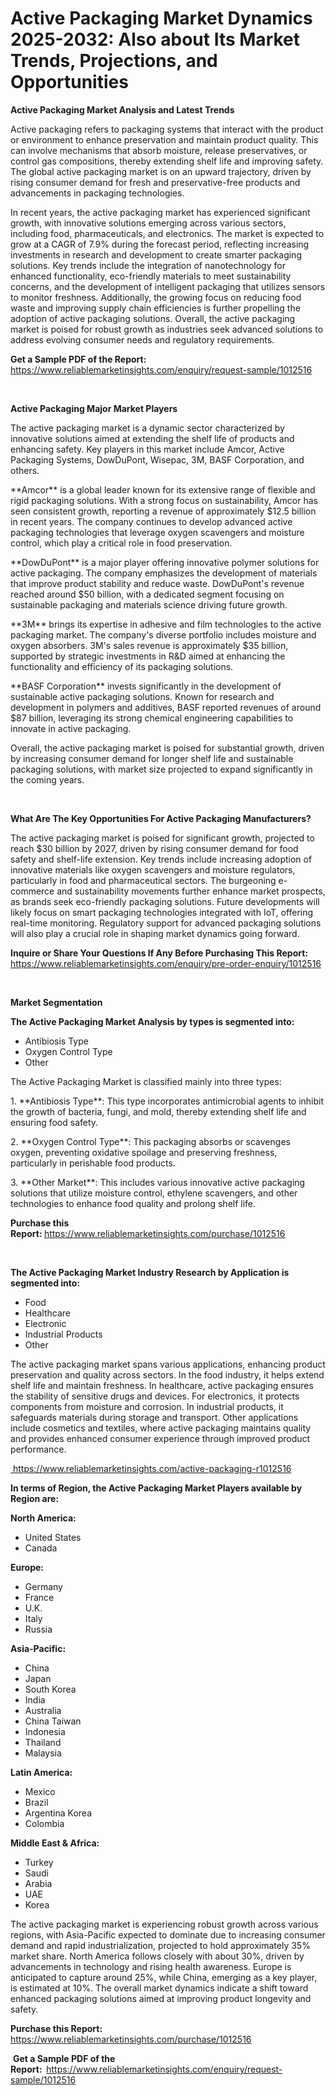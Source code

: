 <p><h1>Active Packaging Market Dynamics 2025-2032: Also about Its Market Trends, Projections, and Opportunities</h1></p><p><strong>Active Packaging Market Analysis and Latest Trends</strong></p>
<p><p>Active packaging refers to packaging systems that interact with the product or environment to enhance preservation and maintain product quality. This can involve mechanisms that absorb moisture, release preservatives, or control gas compositions, thereby extending shelf life and improving safety. The global active packaging market is on an upward trajectory, driven by rising consumer demand for fresh and preservative-free products and advancements in packaging technologies.</p><p>In recent years, the active packaging market has experienced significant growth, with innovative solutions emerging across various sectors, including food, pharmaceuticals, and electronics. The market is expected to grow at a CAGR of 7.9% during the forecast period, reflecting increasing investments in research and development to create smarter packaging solutions. Key trends include the integration of nanotechnology for enhanced functionality, eco-friendly materials to meet sustainability concerns, and the development of intelligent packaging that utilizes sensors to monitor freshness. Additionally, the growing focus on reducing food waste and improving supply chain efficiencies is further propelling the adoption of active packaging solutions. Overall, the active packaging market is poised for robust growth as industries seek advanced solutions to address evolving consumer needs and regulatory requirements.</p></p>
<p><strong>Get a Sample PDF of the Report:&nbsp;</strong> <a href="https://www.reliablemarketinsights.com/enquiry/request-sample/1012516?utm_campaign=3083&utm_medium=2&utm_source=Github&utm_content=ia&utm_term=18042025&utm_id=active-packaging">https://www.reliablemarketinsights.com/enquiry/request-sample/1012516</a></p>
<p>&nbsp;</p>
<p><strong>Active Packaging Major Market Players</strong></p>
<p><p>The active packaging market is a dynamic sector characterized by innovative solutions aimed at extending the shelf life of products and enhancing safety. Key players in this market include Amcor, Active Packaging Systems, DowDuPont, Wisepac, 3M, BASF Corporation, and others.</p><p>**Amcor** is a global leader known for its extensive range of flexible and rigid packaging solutions. With a strong focus on sustainability, Amcor has seen consistent growth, reporting a revenue of approximately $12.5 billion in recent years. The company continues to develop advanced active packaging technologies that leverage oxygen scavengers and moisture control, which play a critical role in food preservation.</p><p>**DowDuPont** is a major player offering innovative polymer solutions for active packaging. The company emphasizes the development of materials that improve product stability and reduce waste. DowDuPont's revenue reached around $50 billion, with a dedicated segment focusing on sustainable packaging and materials science driving future growth.</p><p>**3M** brings its expertise in adhesive and film technologies to the active packaging market. The company's diverse portfolio includes moisture and oxygen absorbers. 3M's sales revenue is approximately $35 billion, supported by strategic investments in R&D aimed at enhancing the functionality and efficiency of its packaging solutions.</p><p>**BASF Corporation** invests significantly in the development of sustainable active packaging solutions. Known for research and development in polymers and additives, BASF reported revenues of around $87 billion, leveraging its strong chemical engineering capabilities to innovate in active packaging.</p><p>Overall, the active packaging market is poised for substantial growth, driven by increasing consumer demand for longer shelf life and sustainable packaging solutions, with market size projected to expand significantly in the coming years.</p></p>
<p>&nbsp;</p>
<p><strong>What Are The Key Opportunities For Active Packaging Manufacturers?</strong></p>
<p><p>The active packaging market is poised for significant growth, projected to reach $30 billion by 2027, driven by rising consumer demand for food safety and shelf-life extension. Key trends include increasing adoption of innovative materials like oxygen scavengers and moisture regulators, particularly in food and pharmaceutical sectors. The burgeoning e-commerce and sustainability movements further enhance market prospects, as brands seek eco-friendly packaging solutions. Future developments will likely focus on smart packaging technologies integrated with IoT, offering real-time monitoring. Regulatory support for advanced packaging solutions will also play a crucial role in shaping market dynamics going forward.</p></p>
<p><strong>Inquire or Share Your Questions If Any Before Purchasing This Report:</strong> <a href="https://www.reliablemarketinsights.com/enquiry/pre-order-enquiry/1012516?utm_campaign=3083&utm_medium=2&utm_source=Github&utm_content=ia&utm_term=18042025&utm_id=active-packaging">https://www.reliablemarketinsights.com/enquiry/pre-order-enquiry/1012516</a></p>
<p>&nbsp;</p>
<p><strong>Market Segmentation</strong></p>
<p><strong>The Active Packaging Market Analysis by types is segmented into:</strong></p>
<p><ul><li>Antibiosis Type</li><li>Oxygen Control Type</li><li>Other</li></ul></p>
<p><p>The Active Packaging Market is classified mainly into three types: </p><p>1. **Antibiosis Type**: This type incorporates antimicrobial agents to inhibit the growth of bacteria, fungi, and mold, thereby extending shelf life and ensuring food safety.</p><p>2. **Oxygen Control Type**: This packaging absorbs or scavenges oxygen, preventing oxidative spoilage and preserving freshness, particularly in perishable food products.</p><p>3. **Other Market**: This includes various innovative active packaging solutions that utilize moisture control, ethylene scavengers, and other technologies to enhance food quality and prolong shelf life.</p></p>
<p><strong>Purchase this Report:&nbsp;</strong><a href="https://www.reliablemarketinsights.com/purchase/1012516?utm_campaign=3083&utm_medium=2&utm_source=Github&utm_content=ia&utm_term=18042025&utm_id=active-packaging">https://www.reliablemarketinsights.com/purchase/1012516</a></p>
<p>&nbsp;</p>
<p><strong>The Active Packaging Market Industry Research by Application is segmented into:</strong></p>
<p><ul><li>Food</li><li>Healthcare</li><li>Electronic</li><li>Industrial Products</li><li>Other</li></ul></p>
<p><p>The active packaging market spans various applications, enhancing product preservation and quality across sectors. In the food industry, it helps extend shelf life and maintain freshness. In healthcare, active packaging ensures the stability of sensitive drugs and devices. For electronics, it protects components from moisture and corrosion. In industrial products, it safeguards materials during storage and transport. Other applications include cosmetics and textiles, where active packaging maintains quality and provides enhanced consumer experience through improved product performance.</p></p>
<p><a href="https://www.reliablemarketinsights.com/active-packaging-r1012516?utm_campaign=3083&utm_medium=2&utm_source=Github&utm_content=ia&utm_term=18042025&utm_id=active-packaging">&nbsp;https://www.reliablemarketinsights.com/active-packaging-r1012516</a></p>
<p><strong>In terms of Region, the Active Packaging Market Players available by Region are:</strong></p>
<p>
    <p> <strong> North America: </strong>
        <ul>
            <li>United States</li>
            <li>Canada</li>
        </ul>
        </p> 
    <p> <strong> Europe: </strong>
        <ul>
            <li>Germany</li>
            <li>France</li>
            <li>U.K.</li>
            <li>Italy</li>
            <li>Russia</li>
        </ul>
        </p> 
    <p> <strong> Asia-Pacific: </strong>
        <ul>
            <li>China</li>
            <li>Japan</li>
            <li>South Korea</li>
            <li>India</li>
            <li>Australia</li>
            <li>China Taiwan</li>
            <li>Indonesia</li>
            <li>Thailand</li>
            <li>Malaysia</li>
        </ul>
        </p> 
    <p> <strong> Latin America: </strong>
        <ul>
            <li>Mexico</li>
            <li>Brazil</li>
            <li>Argentina Korea</li>
            <li>Colombia</li>
        </ul>
        </p> 
    <p> <strong> Middle East & Africa: </strong>
        <ul>
            <li>Turkey</li>
            <li>Saudi</li>
            <li>Arabia</li>
            <li>UAE</li>
            <li>Korea</li>
        </ul>
    </p>
    </p>
<p><p>The active packaging market is experiencing robust growth across various regions, with Asia-Pacific expected to dominate due to increasing consumer demand and rapid industrialization, projected to hold approximately 35% market share. North America follows closely with about 30%, driven by advancements in technology and rising health awareness. Europe is anticipated to capture around 25%, while China, emerging as a key player, is estimated at 10%. The overall market dynamics indicate a shift toward enhanced packaging solutions aimed at improving product longevity and safety.</p></p>
<p><strong>Purchase this Report: </strong><a href="https://www.reliablemarketinsights.com/purchase/1012516?utm_campaign=3083&utm_medium=2&utm_source=Github&utm_content=ia&utm_term=18042025&utm_id=active-packaging">https://www.reliablemarketinsights.com/purchase/1012516</a></p>
<p>&nbsp;<strong>Get a Sample PDF of the Report:&nbsp;&nbsp;</strong><a href="https://www.reliablemarketinsights.com/enquiry/request-sample/1012516?utm_campaign=3083&utm_medium=2&utm_source=Github&utm_content=ia&utm_term=18042025&utm_id=active-packaging">https://www.reliablemarketinsights.com/enquiry/request-sample/1012516</a></p>
<p><strong></strong></p>
<p><p></p><p></p><p></p></p>